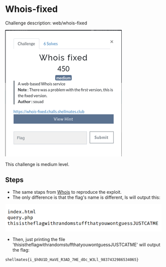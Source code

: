 # Whois-fixed

Challenge description:
web/whois-fixed

![Whois-fixed](whois-fixed.png)

This challenge is medium level.

## Steps
- The same staps from [Whois](../whois) to reproduce the exploit.
- The only difference is that the flag's name is different, ls will output this:

![Step 1](step-1.png)

- Then, just printing the file 'thisistheflagwithrandomstuffthatyouwontguessJUSTCATME' will output the flag:
```
shellmates{i_$h0U1D_HaVE_R3AD_7HE_dOc_W3Ll_9837432986534065}
```
